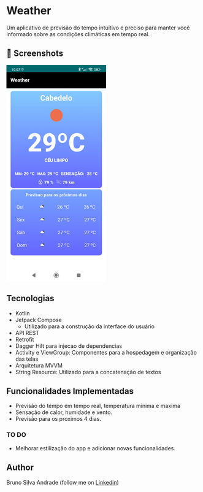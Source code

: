 # Weather
Um aplicativo de previsão do tempo intuitivo e preciso para manter você informado sobre as condições climáticas em tempo real.

## :camera_flash: Screenshots
<!-- You can add more screenshots here if you like -->
<img src="/result/imagem1.jpg" width="260">&emsp;

## Tecnologias

* Kotlin
* Jetpack Compose
  - Utilizado para a construção da interface do usuário
* API REST
* Retrofit
* Dagger Hilt para injecao de dependencias
* Activity e ViewGroup: Componentes para a hospedagem e organização das telas
* Arquitetura MVVM
* String Resource: Utilizado para a concatenação de textos
  
## Funcionalidades Implementadas

* Previsão do tempo em tempo real, temperatura minima e maxima
* Sensação de calor, humidade e vento.
* Previsão para os proximos 4 dias.

### TO DO
- Melhorar estilização do app e adicionar novas funcionalidades.

## Author
Bruno Silva Andrade (follow me on [Linkedin](https://www.linkedin.com/in/brunoanndrad/))
